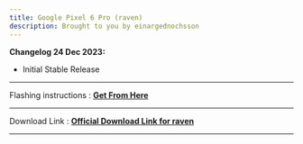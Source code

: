 ```yaml
---
title: Google Pixel 6 Pro (raven)
description: Brought to you by einargednochsson
---
```


<b>Changelog 24 Dec 2023:</b>
- Initial Stable Release

----
Flashing instructions : [**Get From Here**](raven_inst.md)

----
Download Link : [**Official Download Link for raven**](https://sourceforge.net/projects/projectmatrixx/files/Android-14/raven/)

----
